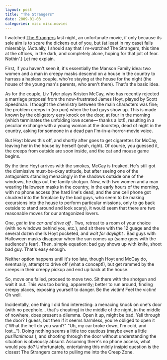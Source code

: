 ```yaml
---
layout: post
title: "The Strangers"
date: 2009-01-03
categories: misc misc.movies
---
```


I watched [The Strangers](http://www.thestrangers.net/) last night, an
unfortunate movie, if only because its sole aim is to scare the dickens out of
you, but (at least in my case) fails miserably. (Actually, I should say that I 
_re-watched_ The Strangers, this time at the offices, in the dark, and
completely alone, hoping for that jolt of fear. Nothin'.) Let me explain.

First, if you haven't seen it, it's essentially the Manson Family idea: two
women and a man in creepy masks descend on a house in the country to harrass a
hapless couple, who're staying at the house for the night (the house of the
young man's parents, who aren't there). That's the basic idea.

As for the couple, Liv Tyler plays Kristen McCay, who has recently rejected a
marriage proposal from the now-frustrated James Hoyt, played by Scott Speedman. 
I thought the chemistry between the main characters was fine; the problem creeps
in (no pun) when the bad guys show up. This is made known by the obligatory
eery knock on the door, at four in the morning (which terminates the unfolding
love scene&mdash; thanks a lot!), resulting in a peculiar exchange with a young
woman at the doorstep, dead of night in the country, asking for someone in a
dead pan I'm-in-a-horror-movie voice. 

But Hoyt blows this off, and shortly after goes to get cigarettes for McCay,
leaving her in the house by herself (yeah, right). Of course, you guessed it,
the creeps from outside are soon inside, and the cat and mouse game begins. 

By the time Hoyt arrives with the smokes, McCay is freaked. He's still got the
dismissive must-be-okay attitude, but after seeing one of the antagonists
standing menacingly in the shadows outside one of the windows, he digs out the
family shotgun. Now, with two women and a man wearing Halloween masks in the
country, in the early hours of the morning, with no phone access (the hard
line's dead, and the one cell phone got chucked into the fireplace by the bad
guys, who seem to be making excursions into the house to perform particular
missions, only to go back outside to stand around and look scary), it would seem
that there are two reasonable moves for our antagonized lovers.

One, _get in the car and drive off_ . Two, retreat to a room of your choice
(with no windows behind you, etc.), and sit there with the 12 guage and the
several dozen shells Hoyt pocketed, and _wait for daylight_ . Bad guys with
Halloween masks disappear when the sun comes up (same goes with the audience's
fear). Then, simple equation: bad guy shows up with knife, shoot bad guy. 
That's easy enough.

Neither option happens until it's too late, though Hoyt and McCay do,
eventually, attempt to drive off (what a concept!), but get rammed by the creeps
in their creepy pickup and end up back at the house.

So, move one failed, proceed to move two. Sit there with the shotgun and wait
it out. This was too boring, apparently; better to run around, finding creepy
places, exposing yourself to danger. Be the victim! Feel the victim! Oh well.

Incidentally, one thing I did find interesting: a menacing knock on one's door
(with no peephole... that's cheating) in the middle of the night, in the middle
of nowhere, does present a dilemma. Open it up, might be bad. Yell through the
door? I guess, but then if it seems harmless, you're obliged to open it ("What
the hell do you want?" "Uh, my car broke down, I'm cold, and lost..."). Doing
nothing seems a little too cautious (maybe even a little _pusillanimous_ ), and
shooting through the door without understanding the situation is obviously
absurd. Assuming there's no phone access, what would _you_ do? Unfortunately,
entertaining this mildly insipid question is the closest The Strangers came to
pulling me into the Creep
Zone.